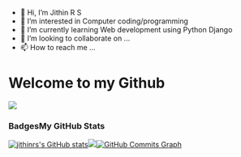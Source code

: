 - 👋 Hi, I’m Jithin R S
- 👀 I’m interested in Computer coding/programming
- 🌱 I’m currently learning Web development using Python Django
- 💞️ I’m looking to collaborate on ...
- 📫 How to reach me ...

<!---
jithinrs/jithinrs is a ✨ special ✨ repository because its `README.md` (this file) appears on your GitHub profile.
You can click the Preview link to take a look at your changes.
--->
# Welcome to my Github

<a href="https://www.github.com/jithinrs" target="_blank" rel="noreferrer"><img src="https://img.shields.io/github/followers/jithinrs?logo=github&style=for-the-badge&color=0891b2&labelColor=1c1917" /></a>
                  
<p align="left">
                          
### Badges<b>My GitHub Stats</b>
<a href="http://www.github.com/jithinrs"><img src="https://github-readme-stats.vercel.app/api?username=jithinrs&show_icons=true&hide=&count_private=true&title_color=0891b2&text_color=ffffff&icon_color=0891b2&bg_color=1c1917&hide_border=true&show_icons=true" alt="jithinrs's GitHub stats" /></a><a href="http://www.github.com/jithinrs"><img src="https://github-readme-streak-stats.herokuapp.com/?user=jithinrs&stroke=ffffff&background=1c1917&ring=0891b2&fire=0891b2&currStreakNum=ffffff&currStreakLabel=0891b2&sideNums=ffffff&sideLabels=ffffff&dates=ffffff&hide_border=true"  /></a><a href="http://www.github.com/jithinrs"><img src="https://github-readme-activity-graph.cyclic.app/graph?username=jithinrs&bg_color=1c1917&color=ffffff&line=0891b2&point=ffffff&area_color=1c1917&area=true&hide_border=true&custom_title=GitHub%20Commits%20Graph" alt="GitHub Commits Graph" /></a><br /><br />


